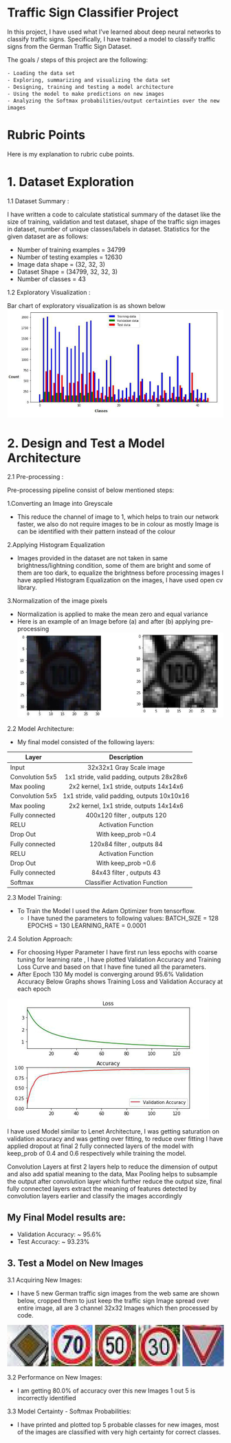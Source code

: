 # Traffic Sign Classifier Project

In this project, I have used what I’ve learned about deep neural networks to classify traffic signs. Specifically, I have trained a model to classify traffic signs from the German Traffic Sign Dataset.

The goals / steps of this project are the following:

    - Loading the data set
    - Exploring, summarizing and visualizing the data set
    - Designing, training and testing a model architecture
    - Using the model to make predictions on new images
    - Analyzing the Softmax probabilities/output certainties over the new images

# Rubric Points
Here is my explanation to rubric cube points.

# 1.  Dataset Exploration

   1.1 Dataset Summary :

   I have written a code to calculate statistical summary of the dataset like the size of training, validation and test dataset, shape
   of the traffic sign images in dataset, number of unique classes/labels in dataset. Statistics for the given dataset are as follows:

   - Number of training examples = 34799
   - Number of testing examples = 12630
   - Image data shape = (32, 32, 3)
   - Dataset Shape = (34799, 32, 32, 3)
   - Number of classes = 43

   1.2 Exploratory Visualization :
    
   Bar chart of exploratory visualization is as shown below
   ![Image1](./output/graph.png)

# 2.  Design and Test a Model Architecture

2.1 Pre-processing :

Pre-processing pipeline consist of below mentioned steps:

1.Converting an Image into Greyscale

- This reduce the channel of image to 1, which helps to train our network faster, we also do not require images to be in 	       colour as mostly Image is can be identified with their pattern instead of the colour
	
2.Applying Histogram Equalization

- Images provided in the dataset are not taken in same brightness/lightning condition, some of them are bright and some of them are too dark, to equalize the brightness before processing images I have applied Histogram Equalization on the images, I have used open cv library.

3.Normalization of the image pixels

- Normalization is applied to make the mean zero and equal variance
- Here is an example of an Image before (a) and after (b) applying pre-processing
![Image2](./output/before_After.png)
    
2.2 Model Architecture:

- My final model consisted of the following layers:

| Layer			|Description					|
|-----------------------|:---------------------------------------------:|
| Input			| 32x32x1 Gray Scale image			|
| Convolution 5x5	| 1x1 stride, valid padding, outputs 28x28x6	|
| Max pooling		| 2x2 kernel, 1x1 stride, outputs 14x14x6	|
| Convolution 5x5	| 1x1 stride, valid padding, outputs 10x10x16	|
| Max pooling		| 2x2 kernel, 1x1 stride, outputs 14x14x6	|
| Fully connected	| 400x120 filter , outputs 120			|
| RELU			| Activation Function				|
| Drop Out		| With keep_prob =0.4				|
| Fully connected	| 120x84 filter , outputs 84			|
| RELU			| Activation Function				|
| Drop Out		| With keep_prob =0.6				|
| Fully connected	| 84x43 filter , outputs 43			|
| Softmax		| Classifier Activation Function		|
	
2.3 Model Training:
- To Train the Model I used the Adam Optimizer from tensorflow.
	- I have tuned the parameters to following values:
	   BATCH_SIZE = 128
           EPOCHS = 130
           LEARNING_RATE = 0.0001

2.4 Solution Approach:
- For choosing Hyper Parameter I have first run less epochs with coarse tuning for learning rate , I have plotted Validation Accuracy and Training Loss Curve and based on that I have fine tuned all the parameters.
- After Epoch 130 My model is converging around 95.6% Validation Accuracy Below Graphs shows Training Loss and Validation Accuracy at each epoch

![Image3](./output/Loss_Accuracy.png)

I have used Model similar to Lenet Architecture, I was getting saturation on validation accuracy and was getting over fitting, to reduce over fitting I have applied dropout at final 2 fully connected layers of the model with keep_prob of 0.4 and 0.6 respectively while training the model.

Convolution Layers at first 2 layers help to reduce the dimension of output and also add spatial meaning to the data, Max Pooling helps to subsample the output after convolution layer which further reduce the output size, final fully connected layers extract the meaning of features detected by convolution layers earlier and classify the images accordingly

## My Final Model results are:

- Validation Accuracy: ~ 95.6%
- Test Accuracy: ~ 93.23%

## 3. Test a Model on New Images

3.1 Acquiring New Images:
- I have 5 new German traffic sign images from the web same are shown below, cropped them to just keep the traffic sign Image spread over entire image, all are 3 channel 32x32 Images which then processed by code.

![Image4](./output/Traffic_Signs.png)

3.2 Performance on New Images:

- I am getting 80.0% of accuracy over this new Images 1 out 5 is incorrectly identified

3.3 Model Certainty - Softmax Probabilities:

- I have printed and plotted top 5 probable classes for new images, most of the images are classified with very high certainty for correct classes.

